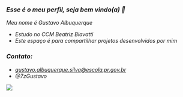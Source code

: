 ### *Esse é o meu perfil, seja bem vindo(a) 🎸*

*Meu nome é Gustavo Albuquerque*

- *Estudo no CCM Beatriz Biavatti*
- *Este espaço é para compartilhar projetos desenvolvidos por mim*

### *Contato:*

- *gustavo.albuquerque.silva@escola.pr.gov.br*
- *@7zGustavo* 

![](https://tenor.com/pt-BR/view/sun-halo-dragon-head-dance-sun-breathing-hinokami-kagura-demon-slayer-gif-2821976897477804324)
